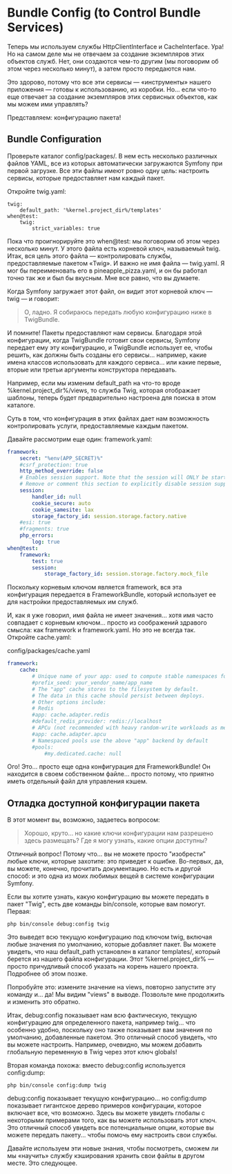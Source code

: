 # Bundle Config (to Control Bundle Services)

Теперь мы используем службы HttpClientInterface и CacheInterface. Ура! Но на самом деле мы не отвечаем за создание экземпляров этих объектов служб. Нет, они создаются чем-то другим (мы поговорим об этом через несколько минут), а затем просто передаются нам.

Это здорово, потому что все эти сервисы — «инструменты» нашего приложения — готовы к использованию, из коробки. Но... если что-то еще отвечает за создание экземпляров этих сервисных объектов, как мы можем ими управлять?

Представляем: конфигурацию пакета!

## Bundle Configuration

Проверьте каталог config/packages/. В нем есть несколько различных файлов YAML, все из которых автоматически загружаются Symfony при первой загрузке. Все эти файлы имеют ровно одну цель: настроить сервисы, которые предоставляет нам каждый пакет.

Откройте twig.yaml:

```twig
twig:
    default_path: '%kernel.project_dir%/templates'
when@test:
    twig:
        strict_variables: true
```

Пока что проигнорируйте это when@test: мы поговорим об этом через несколько минут. У этого файла есть корневой ключ, называемый twig. Итак, вся цель этого файла — контролировать службы, предоставляемые пакетом «Twig». И важно не имя файла — twig.yaml. Я мог бы переименовать его в pineapple_pizza.yaml, и он бы работал точно так же и был бы вкусным. Мне все равно, что вы думаете.

Когда Symfony загружает этот файл, он видит этот корневой ключ — twig — и говорит:

> О, ладно. Я собираюсь передать любую конфигурацию ниже в TwigBundle.

И помните! Пакеты предоставляют нам сервисы. Благодаря этой конфигурации, когда TwigBundle готовит свои сервисы, Symfony передает ему эту конфигурацию, и TwigBundle использует ее, чтобы решить, как должны быть созданы его сервисы... например, какие имена классов использовать для каждого сервиса... или какие первые, вторые или третьи аргументы конструктора передавать.

Например, если мы изменим default_path на что-то вроде %kernel.project_dir%/views, то служба Twig, которая отображает шаблоны, теперь будет предварительно настроена для поиска в этом каталоге.

Суть в том, что конфигурация в этих файлах дает нам возможность контролировать услуги, предоставляемые каждым пакетом.

Давайте рассмотрим еще один: framework.yaml:

```yaml
framework:
    secret: "%env(APP_SECRET)%"
    #csrf_protection: true
    http_method_override: false
    # Enables session support. Note that the session will ONLY be started if you read or write from it.
    # Remove or comment this section to explicitly disable session support.
    session:
        handler_id: null
        cookie_secure: auto
        cookie_samesite: lax
        storage_factory_id: session.storage.factory.native
    #esi: true
    #fragments: true
    php_errors:
        log: true
when@test:
    framework:
        test: true
        session:
            storage_factory_id: session.storage.factory.mock_file
```

Поскольку корневым ключом является framework, вся эта конфигурация передается в FrameworkBundle, который использует ее для настройки предоставляемых им служб.

И, как я уже говорил, имя файла не имеет значения... хотя имя часто совпадает с корневым ключом... просто из соображений здравого смысла: как framework и framework.yaml. Но это не всегда так. Откройте cache.yaml:

config/packages/cache.yaml

```yaml
framework:
    cache:
        # Unique name of your app: used to compute stable namespaces for cache keys.
        #prefix_seed: your_vendor_name/app_name
        # The "app" cache stores to the filesystem by default.
        # The data in this cache should persist between deploys.
        # Other options include:
        # Redis
        #app: cache.adapter.redis
        #default_redis_provider: redis://localhost
        # APCu (not recommended with heavy random-write workloads as memory fragmentation can cause perf issues)
        #app: cache.adapter.apcu
        # Namespaced pools use the above "app" backend by default
        #pools:
            #my.dedicated.cache: null
```

Ого! Это... просто еще одна конфигурация для FrameworkBundle! Он находится в своем собственном файле... просто потому, что приятно иметь отдельный файл для управления кэшем.

## Отладка доступной конфигурации пакета

В этот момент вы, возможно, задаетесь вопросом:

> Хорошо, круто... но какие ключи конфигурации нам разрешено здесь размещать? Где я могу узнать, какие опции доступны?

Отличный вопрос! Потому что... вы не можете просто "изобрести" любые ключи, которые захотите: это приведет к ошибке. Во-первых, да, вы можете, конечно, прочитать документацию. Но есть и другой способ: и это одна из моих любимых вещей в системе конфигурации Symfony.

Если вы хотите узнать, какую конфигурацию вы можете передать в пакет "Twig", есть две команды bin/console, которые вам помогут. Первая:

```
php bin/console debug:config twig
```

Это выведет всю текущую конфигурацию под ключом twig, включая любые значения по умолчанию, которые добавляет пакет. Вы можете увидеть, что наш default_path установлен в каталог templates/, который берется из нашего файла конфигурации. Этот %kernel.project_dir% — просто причудливый способ указать на корень нашего проекта. Подробнее об этом позже.

Попробуйте это: измените значение на views, повторно запустите эту команду и... да! Мы видим "views" в выводе. Позвольте мне продолжить и изменить это обратно.

Итак, debug:config показывает нам всю фактическую, текущую конфигурацию для определенного пакета, например twig... что особенно удобно, поскольку оно также показывает вам значения по умолчанию, добавленные пакетом. Это отличный способ увидеть, что вы можете настроить. Например, очевидно, мы можем добавить глобальную переменную в Twig через этот ключ globals!

Вторая команда похожа: вместо debug:config используется config:dump:

```
php bin/console config:dump twig
```

debug:config показывает текущую конфигурацию... но config:dump показывает гигантское дерево примеров конфигурации, которое включает все, что возможно. Здесь вы можете увидеть глобалы с некоторыми примерами того, как вы можете использовать этот ключ. Это отличный способ увидеть все потенциальные опции, которые вы можете передать пакету... чтобы помочь ему настроить свои службы.

Давайте используем эти новые знания, чтобы посмотреть, сможем ли мы «научить» службу кэширования хранить свои файлы в другом месте. Это следующее.